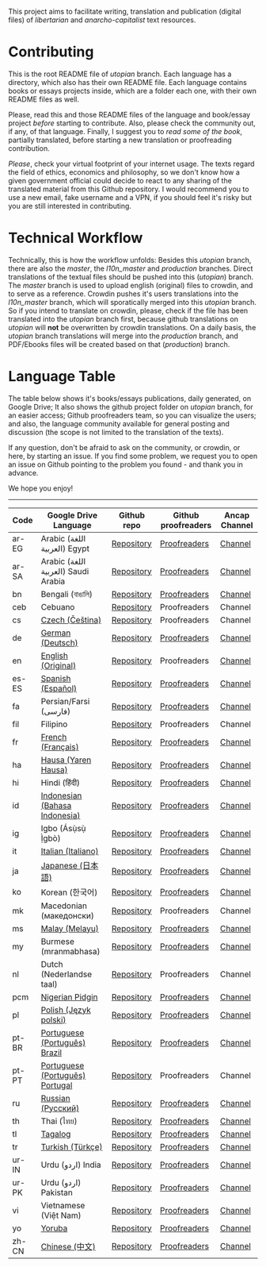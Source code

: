 This project aims to facilitate writing, translation and publication (digital files) of *libertarian* and *anarcho-capitalist* text resources.

# Contributing

This is the root README file of *utopian* branch. Each language has a directory, which also has their own README file. Each language contains books or essays projects inside, which are a folder each one, with their own README files as well.

Please, read this and those README files of the language and book/essay project *before* starting to contribute. Also, please check the community out, if any, of that language. Finally, I suggest you to *read some of the book*, partially translated, before starting a new translation or proofreading contribution.

*Please*, check your virtual footprint of your internet usage. The texts regard the field of ethics, economics and philosophy, so we don't know how a given government official could decide to react to any sharing of the translated material from this Github repository.
I would recommend you to use a new email, fake username and a VPN, if you should feel it's risky but you are still interested in contributing.

# Technical Workflow

Technically, this is how the workflow unfolds:
Besides this *utopian* branch, there are also the *master*, the *l10n_master* and *production* branches. Direct translations of the textual files should be pushed into this (*utopian*) branch. The *master* branch is used to upload english (original) files to crowdin, and to serve as a reference. Crowdin pushes it's users translations into the *l10n_master* branch, which will sporatically merged into this *utopian* branch.
So if you intend to translate on crowdin, please, check if the file has been translated into the *utopian* branch first, because github translations on *utopian* will **not** be overwritten by crowdin translations.
On a daily basis, the *utopian* branch translations will merge into the *production* branch, and PDF/Ebooks files will be created based on that (*production*) branch.

# Language Table

The table below shows it's books/essays publications, daily generated, on Google Drive; It also shows the github project folder on *utopian* branch, for an easier access; Github proofreaders team, so you can visualize the users; and also, the language community available for general posting and discussion (the scope is not limited to the translation of the texts).

If any question, don't be afraid to ask on the community, or crowdin, or here, by starting an issue.
If you find some problem, we request you to open an issue on Github pointing to the problem you found - and thank you in advance.

We hope you enjoy!

---

| Code | Google Drive Language | Github repo | Github proofreaders | Ancap Channel |
| ---- | --------------------- | ----------- | ------------------- | ------------- |
| ar-EG | Arabic (اللغة العربية) Egypt | [Repository](https://github.com/ancap-ch/from-en/tree/utopian/ar-EG) | [Proofreaders](https://github.com/orgs/ancap-ch/teams/eg) | [Channel](https://EG.ancap.ch/) |
| ar-SA | Arabic (اللغة العربية) Saudi Arabia | [Repository](https://github.com/ancap-ch/from-en/tree/utopian/ar-SA) | [Proofreaders](https://github.com/orgs/ancap-ch/teams/sa) | [Channel](https://SA.ancap.ch) |
| bn | Bengali (বাঙালি) | [Repository](https://github.com/ancap-ch/from-en/tree/utopian/bn) | [Proofreaders](https://github.com/orgs/ancap-ch/teams/bd) | [Channel](https://BD.ancap.ch) |
| ceb | Cebuano | [Repository](https://github.com/ancap-ch/from-en/tree/utopian/ceb) | Proofreaders | Channel |
| cs | [Czech (Čeština)](https://drive.google.com/open?id=1Eh81_9mnOx6fPzPKwVhl8tWIbwvcAspn) | [Repository](https://github.com/ancap-ch/from-en/tree/utopian/cs) | Proofreaders | Channel | 
| de | [German (Deutsch)](https://drive.google.com/open?id=1ZJSmlffH0FgnlYXPbxbDHuPVM3JQtdUc) | [Repository](https://github.com/ancap-ch/from-en/tree/utopian/) | [Proofreaders](https://github.com/orgs/ancap-ch/teams/de) | [Channel](https://DE.ancap.ch) |
| en | [English (Original)](https://drive.google.com/open?id=1xr75MTKrof1RRWumSY9bVok232zA7ZpJ) | [Repository](https://github.com/ancap-ch/from-en/tree/production/en) | Proofreaders | [Channel](https://EN.ancap.ch) |
| es-ES | [Spanish (Español)](https://drive.google.com/open?id=18SHPeRibheHAY9KvJqfFWtoQE2IoFN51) | [Repository](https://github.com/ancap-ch/from-en/tree/utopian/es-ES) | [Proofreaders](https://github.com/orgs/ancap-ch/teams/es) | [Channel](https://ES.ancap.ch) |
| fa | Persian/Farsi (فارسی) | [Repository](https://github.com/ancap-ch/from-en/tree/utopian/fa) | [Proofreaders](https://github.com/orgs/ancap-ch/teams/ir) | [Channel](https://IR.ancap.ch) |
| fil | Filipino | [Repository](https://github.com/ancap-ch/from-en/tree/utopian/fil) | Proofreaders | Channel |
| fr | [French (Français)](https://drive.google.com/open?id=17L3FcsYP9GX4tHRxFJ51sUudYgJa0oO_) | [Repository](https://github.com/ancap-ch/from-en/tree/utopian/fr) | [Proofreaders](https://github.com/orgs/ancap-ch/teams/fr) | [Channel](https://FR.ancap.ch) |
| ha | [Hausa (Yaren Hausa)](https://drive.google.com/open?id=1wfbtz5FFrvnKJTvawvYPkpt4Mm7NWrgw) | [Repository](https://github.com/ancap-ch/from-en/tree/utopian/ha) | [Proofreaders](https://github.com/orgs/ancap-ch/teams/ng) | [Channel](https://NG.ancap.ch) |
| hi | Hindi (हिंदी) | [Repository](https://github.com/ancap-ch/from-en/tree/utopian/hi) | [Proofreaders](https://github.com/orgs/ancap-ch/teams/in) | [Channel](https://IN.ancap.ch) |
| id | [Indonesian (Bahasa Indonesia)](https://drive.google.com/open?id=1MbdKi0prim0oDvuMwqhUz9eVZAXI15LC) | [Repository](https://github.com/ancap-ch/from-en/tree/utopian/id) | [Proofreaders](https://github.com/orgs/ancap-ch/teams/id) | [Channel](https://ID.ancap.ch) |
| ig | Igbo (Ásụ̀sụ̀ Ị̀gbò) | [Repository](https://github.com/ancap-ch/from-en/tree/utopian/ig) | [Proofreaders](https://github.com/orgs/ancap-ch/teams/ng) | [Channel](https://NG.ancap.ch) |
| it | [Italian (Italiano)](https://drive.google.com/open?id=1NoKLFq3pj52mznZmCRLa81hiLNSAmze9) | [Repository](https://github.com/ancap-ch/from-en/tree/utopian/it) | [Proofreaders](https://github.com/orgs/ancap-ch/teams/it) | [Channel](https://IT.ancap.ch) |
| ja | [Japanese (日本語)](https://drive.google.com/open?id=1mw1eGXSr7ocZZmksiOXtbCXtyhRgIOh-) | [Repository](https://github.com/ancap-ch/from-en/tree/utopian/ja) | [Proofreaders](https://github.com/orgs/ancap-ch/teams/jp) | [Channel](https://JP.ancap.ch) |
| ko | Korean (한국어) | [Repository](https://github.com/ancap-ch/from-en/tree/utopian/ko) | [Proofreaders](https://github.com/orgs/ancap-ch/teams/kr) | [Channel](https://KR.ancap.ch) |
| mk | Macedonian (македонски) | [Repository](https://github.com/ancap-ch/from-en/tree/utopian/mk) | Proofreaders | Channel |
| ms | [Malay (Melayu)](https://drive.google.com/open?id=1dEBkg168KJGsexebp0yS6TKD_uxvsnR2) | [Repository](https://github.com/ancap-ch/from-en/tree/utopian/ms) | [Proofreaders](https://github.com/orgs/ancap-ch/teams/my) | [Channel](https://MY.ancap.ch) |
| my | Burmese (mranmabhasa) | [Repository](https://github.com/ancap-ch/from-en/tree/utopian/my) | [Proofreaders](https://github.com/orgs/ancap-ch/teams/mm) | [Channel](https://MM.ancap.ch) |
| nl | Dutch (Nederlandse taal) | [Repository](https://github.com/ancap-ch/from-en/tree/utopian/nl) | Proofreaders | Channel |
| pcm | [Nigerian Pidgin](https://drive.google.com/open?id=1Kd621BVUBtGO9KlBh8O0z1L70ZLed6kq) | [Repository](https://github.com/ancap-ch/from-en/tree/utopian/pcm) | [Proofreaders](https://github.com/orgs/ancap-ch/teams/ng) | [Channel](https://NG.ancap.ch) |
| pl | [Polish (Język polski)](https://drive.google.com/open?id=1C80huqY7CLxuiio7CEYcTR18w6SdWQFi) | [Repository](https://github.com/ancap-ch/from-en/tree/utopian/pl) | [Proofreaders](https://github.com/orgs/ancap-ch/teams/pl) | [Channel](https://PL.ancap.ch) |
| pt-BR | [Portuguese (Português) Brazil](https://drive.google.com/open?id=1IzBUzwfVgi1-TYnnJdOX3--HxG63jByh) | [Repository](https://github.com/ancap-ch/from-en/tree/utopian/pt-BR) | [Proofreaders](https://github.com/orgs/ancap-ch/teams/br) | [Channel](https://BR.ancap.ch) |
| pt-PT | [Portuguese (Português) Portugal](https://drive.google.com/open?id=1YyoKO_ke61DkqxCL_ygIH89dDMo4K2HR) | [Repository](https://github.com/ancap-ch/from-en/tree/utopian/pt-PT) | Proofreaders | Channel |
| ru | [Russian (Русский)](https://drive.google.com/open?id=1VC5YfgPSuKIkgbzhdxgLxpPSR-RPzcJ3) | [Repository](https://github.com/ancap-ch/from-en/tree/utopian/ru) | [Proofreaders](https://github.com/orgs/ancap-ch/teams/ru) | [Channel](https://RU.ancap.ch) |
| th | Thai (ไทย) | [Repository](https://github.com/ancap-ch/from-en/tree/utopian/th) | [Proofreaders](https://github.com/orgs/ancap-ch/teams/th) | [Channel](https://TH.ancap.ch) |
| tl | [Tagalog](https://drive.google.com/open?id=1oUlhwwnuSlKXsdnyBSx5RvGyb1WK6hW1) | [Repository](https://github.com/ancap-ch/from-en/tree/utopian/tl) | [Proofreaders](https://github.com/orgs/ancap-ch/teams/ph) | [Channel](https://PH.ancap.ch) |
| tr | [Turkish (Türkçe)](https://drive.google.com/open?id=1nIuIUtaoikzwtKjt9r1l6e0jVLxmCKlI) | [Repository](https://github.com/ancap-ch/from-en/tree/utopian/tr) | [Proofreaders](https://github.com/orgs/ancap-ch/teams/tr) | [Channel](https://TR.ancap.ch) |
| ur-IN | Urdu (اردو) India | [Repository](https://github.com/ancap-ch/from-en/tree/utopian/ur-IN) | [Proofreaders](https://github.com/orgs/ancap-ch/teams/in) | [Channel](https://IN.ancap.ch) |
| ur-PK | Urdu (اردو) Pakistan | [Repository](https://github.com/ancap-ch/from-en/tree/utopian/ur-PK) | [Proofreaders](https://github.com/orgs/ancap-ch/teams/pk) | [Channel](https://PK.ancap.ch) |
| vi | Vietnamese (Việt Nam) | [Repository](https://github.com/ancap-ch/from-en/tree/utopian/vi) | [Proofreaders](https://github.com/orgs/ancap-ch/teams/vn) | [Channel](https://VN.ancap.ch) |
| yo | [Yoruba](https://drive.google.com/open?id=1_Nnjefj8UgKtlSPK8XfEdGsKNw0geacN) | [Repository](https://github.com/ancap-ch/from-en/tree/utopian/yo) | [Proofreaders](https://github.com/orgs/ancap-ch/teams/ng) | [Channel](https://NG.ancap.ch) |
| zh-CN | [Chinese (中文)](https://drive.google.com/open?id=1R7R4g0QBn_TCm9P21S1YcNBoYgiixffM) | [Repository](https://github.com/ancap-ch/from-en/tree/utopian/zh-CN) | [Proofreaders](https://github.com/orgs/ancap-ch/teams/cn) | [Channel](https://CN.ancap.ch) |
